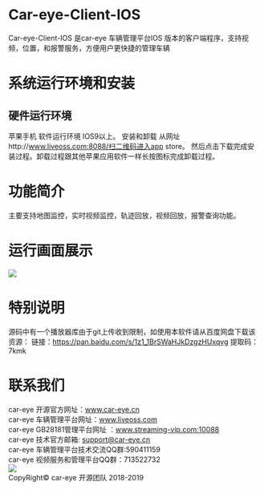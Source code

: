 # Car-eye-Client-IOS
Car-eye-Client-IOS 是car-eye 车辆管理平台IOS 版本的客户端程序，支持视频，位置，和报警服务，方便用户更快捷的管理车辆

# 系统运行环境和安装
## 硬件运行环境
苹果手机
软件运行环境
IOS9以上。
安装和卸载
从网址http://www.liveoss.com:8088/扫二维码进入app store。 
然后点击下载完成安装过程。卸载过程跟其他苹果应用软件一样长按图标完成卸载过程。

# 功能简介

主要支持地图监控，实时视频监控，轨迹回放，视频回放，报警查询功能。

# 运行画面展示

![](https://gitee.com/careye_open_source_platform_group/Car-eye-Client-ios/raw/master/client.png)

# 特别说明

源码中有一个播放器库由于git上传收到限制，如使用本软件请从百度网盘下载该资源：
链接：https://pan.baidu.com/s/1z1_1BrSWaHJkDzgzHUxqvg 
提取码：7kmk


# 联系我们

car-eye 开源官方网址：www.car-eye.cn    
car-eye 车辆管理平台网址：www.liveoss.com  
car-eye GB28181管理平台网址 ：www.streaming-vip.com:10088     
car-eye 技术官方邮箱: support@car-eye.cn  
car-eye 车辆管理平台技术交流QQ群:590411159   
car-eye 视频服务和管理平台QQ群：713522732     
![](https://gitee.com/careye_open_source_platform_group/car-eye-jtt1078-media-server/raw/master/QQ/QQ.jpg)   
CopyRight©  car-eye 开源团队 2018-2019


